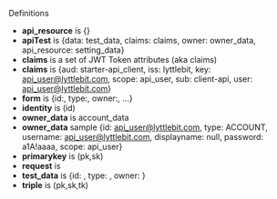 Definitions
* __api_resource__ is {}
* __apiTest__ is {data: test_data, claims: claims,  owner: owner_data,  api_resource: setting_data}
* __claims__ is a set of JWT Token attributes (aka claims)
* __claims__ is {aud: starter-api_client,  iss: lyttlebit, key:  api_user@lyttlebit.com,  scope: api_user,  sub: client-api,  user: api_user@lyttlebit.com}
* __form__ is {id:, type:, owner:, ...}
* __identity__ is (id)
* __owner_data__ is account_data
* __owner_data__ sample {id: api_user@lyttlebit.com, type: ACCOUNT, username: api_user@lyttlebit.com, displayname: null, password: a1A!aaaa, scope: api_user}
* __primarykey__ is (pk,sk)
* __request__ is 
* __test_data__ is {id: , type: , owner: }
* __triple__ is (pk,sk,tk)
